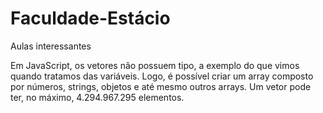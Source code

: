 # Faculdade-Estácio
Aulas interessantes

Em JavaScript, os vetores não possuem tipo, a exemplo do que vimos quando tratamos das variáveis. Logo, é possível criar um array composto por números, strings, objetos e até mesmo outros arrays.
Um vetor pode ter, no máximo, 4.294.967.295 elementos.
